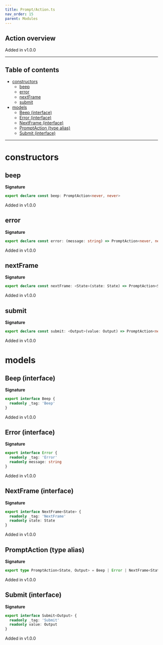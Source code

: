 ```yaml
---
title: Prompt/Action.ts
nav_order: 15
parent: Modules
---
```


## Action overview

Added in v1.0.0

---

<h2 class="text-delta">Table of contents</h2>

- [constructors](#constructors)
  - [beep](#beep)
  - [error](#error)
  - [nextFrame](#nextframe)
  - [submit](#submit)
- [models](#models)
  - [Beep (interface)](#beep-interface)
  - [Error (interface)](#error-interface)
  - [NextFrame (interface)](#nextframe-interface)
  - [PromptAction (type alias)](#promptaction-type-alias)
  - [Submit (interface)](#submit-interface)

---

# constructors

## beep

**Signature**

```ts
export declare const beep: PromptAction<never, never>
```

Added in v1.0.0

## error

**Signature**

```ts
export declare const error: (message: string) => PromptAction<never, never>
```

Added in v1.0.0

## nextFrame

**Signature**

```ts
export declare const nextFrame: <State>(state: State) => PromptAction<State, never>
```

Added in v1.0.0

## submit

**Signature**

```ts
export declare const submit: <Output>(value: Output) => PromptAction<never, Output>
```

Added in v1.0.0

# models

## Beep (interface)

**Signature**

```ts
export interface Beep {
  readonly _tag: 'Beep'
}
```

Added in v1.0.0

## Error (interface)

**Signature**

```ts
export interface Error {
  readonly _tag: 'Error'
  readonly message: string
}
```

Added in v1.0.0

## NextFrame (interface)

**Signature**

```ts
export interface NextFrame<State> {
  readonly _tag: 'NextFrame'
  readonly state: State
}
```

Added in v1.0.0

## PromptAction (type alias)

**Signature**

```ts
export type PromptAction<State, Output> = Beep | Error | NextFrame<State> | Submit<Output>
```

Added in v1.0.0

## Submit (interface)

**Signature**

```ts
export interface Submit<Output> {
  readonly _tag: 'Submit'
  readonly value: Output
}
```

Added in v1.0.0
